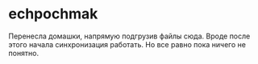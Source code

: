 # echpochmak
Перенесла домашки, напрямую подгрузив файлы сюда. Вроде после этого начала синхронизация работать. Но все равно пока ничего не понятно.
